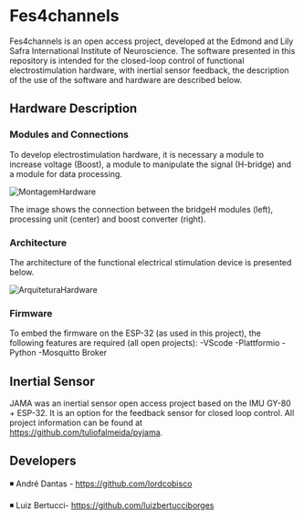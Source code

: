 # Fes4channels

Fes4channels is an open access project, developed at the Edmond and Lily Safra International Institute of Neuroscience. The software presented in this repository is intended for the closed-loop control of functional electrostimulation hardware, with inertial sensor feedback, the description of the use of the software and hardware are described below.


## Hardware Description

### Modules and Connections 

To develop electrostimulation hardware, it is necessary a module to increase voltage (Boost), a module to manipulate the signal (H-bridge) and a module for data processing.

![MontagemHardware](https://user-images.githubusercontent.com/75434453/161472988-60682ab0-1fb1-44a5-afe8-ff088ba89f04.png)


The image shows the connection between the bridgeH modules (left), processing unit (center) and boost converter (right).


### Architecture

The architecture of the functional electrical stimulation device is presented below.

![ArquiteturaHardware](https://user-images.githubusercontent.com/75434453/161472466-8ea788fa-37f4-443b-818d-da9c0ece81d8.png)


### Firmware

To embed the firmware on the ESP-32 (as used in this project), the following features are required (all open projects):
-VScode
-Plattformio
-Python
-Mosquitto Broker

## Inertial Sensor

JAMA was an inertial sensor open access project based on the IMU GY-80 + ESP-32. It is an option for the feedback sensor for closed loop control. All project information can be found at https://github.com/tuliofalmeida/pyjama.

## Developers

◾ André Dantas - https://github.com/lordcobisco

◾ Luiz Bertucci- https://github.com/luizbertucciborges



